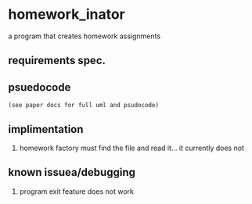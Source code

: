 # homework_inator
 a program that creates homework assignments

 ## requirements spec. ##

 ## psuedocode ##
    (see paper docs for full uml and psudocode)
 ## implimentation ##
1. homework factory must find the file and read it... it currently does not
 ## known issuea/debugging ##
1. program exit feature does not work

